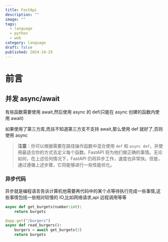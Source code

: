 ```yaml
---
title: FastApi
description: ""
image: ""
tags:
  - language
  - python
  - web
category: language
draft: false
published: 2024-10-29
---
```


# 前言

## 并发 async/await

有些函数需要使用 await,然后使用 async 的 def(只能在 async 创建的函数内使用 await)

如果使用了第三方库,而且不知道第三方支不支持 await,那么使用 def 就好了,否则使用 async

>**注意**：你可以根据需要在路径操作函数中混合使用 `def` 和 `async def`，并使用最适合你的方式去定义每个函数。FastAPI 将为他们做正确的事情。无论如何，在上述任何情况下，FastAPI 仍将异步工作，速度也非常快。但是，通过遵循上述步骤，它将能够进行一些性能优化。

### 异步代码

异步就是编程语言告诉计算机他需要再代码中的某个点等待执行完成一些事情,这些事情包括一些相对较慢的 IO,比如网络请求,api 远程调用等等

```python
async def get_burgets(number:int):
	return burgets

@app.get("/burgers")
async def read_burgers():
	burgers = await get_burgets(2)
	return burgets
```
